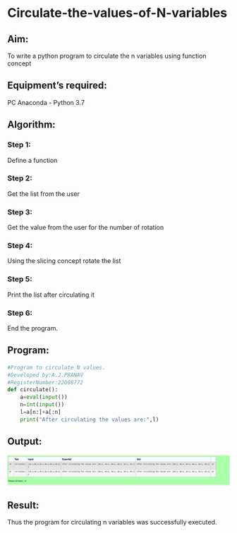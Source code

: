 # Circulate-the-values-of-N-variables
## Aim:
To write a python program to circulate the n variables using function concept
## Equipment’s required:
PC
Anaconda - Python 3.7
## Algorithm: 
### Step 1: 
Define a function
### Step 2:
Get the list from the user
### Step 3: 
Get the value from the user for the number of rotation
### Step 4: 
Using the slicing concept rotate the list
### Step 5: 
Print the list after circulating it
### Step 6: 
End the program.
## Program:
```python
#Program to circulate N values.
#Developed by:A.J.PRANAV
#RegisterNumber:22008772
def circulate():
    a=eval(input())
    n=int(input())
    l=a[n:]+a[:n]
    print("After circulating the values are:",l)
```
## Output:
![label](./circulatenvar.png)
## Result:
Thus the program for circulating n variables was successfully executed.
